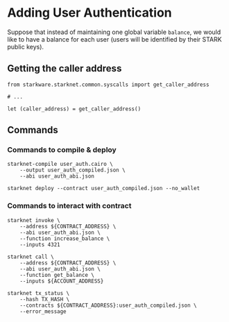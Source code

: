 # Adding User Authentication

Suppose that instead of maintaining one global variable `balance`, we would like to have a balance for each user (users will be identified by their STARK public keys).

## Getting the caller address

```
from starkware.starknet.common.syscalls import get_caller_address

# ...

let (caller_address) = get_caller_address()
```

## Commands

### Commands to compile & deploy

```
starknet-compile user_auth.cairo \
    --output user_auth_compiled.json \
    --abi user_auth_abi.json
```

```
starknet deploy --contract user_auth_compiled.json --no_wallet
```

### Commands to interact with contract

```
starknet invoke \
    --address ${CONTRACT_ADDRESS} \
    --abi user_auth_abi.json \
    --function increase_balance \
    --inputs 4321
```

```
starknet call \
    --address ${CONTRACT_ADDRESS} \
    --abi user_auth_abi.json \
    --function get_balance \
    --inputs ${ACCOUNT_ADDRESS}

```

```
starknet tx_status \
    --hash TX_HASH \
    --contracts ${CONTRACT_ADDRESS}:user_auth_compiled.json \
    --error_message
```
